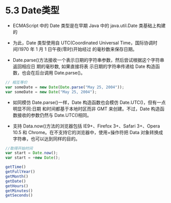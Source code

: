 # 5.3 Date类型
- ECMAScript 中的 Date 类型是在早期 Java 中的 java.util.Date 类基础上构建的
- 为此，Date 类型使用自 UTC(Coordinated Universal Time，国际协调时间)1970 年 1 月 1 日午夜(零时)开始经过 的毫秒数来保存日期。


- Date.parse()方法接收一个表示日期的字符串参数，然后尝试根据这个字符串返回相应日 期的毫秒数, 如果直接将表 示日期的字符串传递给 Date 构造函数，也会在后台调用 Date.parse()。
```js
// 相互等价
var someDate = new Date(Date.parse("May 25, 2004"));
var someDate = new Date("May 25, 2004");
```
- 如同模仿 Date.parse()一样，Date 构造函数也会模仿 Date.UTC()，但有一点明显不同:日期 和时间都基于本地时区而非 GMT 来创建。不过，Date 构造函数接收的参数仍然与 Date.UTC()相同。

- 支持 Data.now()方法的浏览器包括 IE9+、Firefox 3+、Safari 3+、Opera 10.5 和 Chrome。在不支持它的浏览器中，使用+操作符把 Data 对象转换成字符串，也可以达到同样的目的。
```js
//取得开始时间
var start = Date.now();
var start = +new Date();
```

```js
getTime()
getFullYear()
getMonth()
getDate()
getHours()
getMinutes()
getSeconds()
```